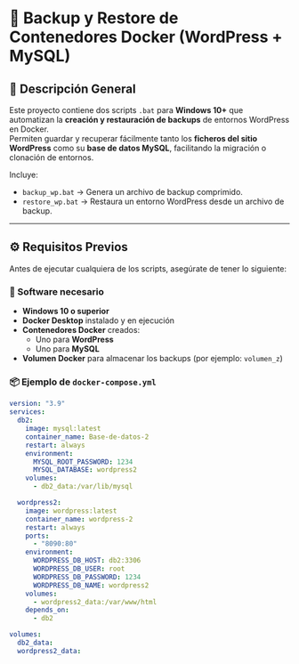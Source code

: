 # 🧾 Backup y Restore de Contenedores Docker (WordPress + MySQL)

## 📘 Descripción General

Este proyecto contiene dos scripts `.bat` para **Windows 10+** que automatizan la **creación y restauración de backups** de entornos WordPress en Docker.  
Permiten guardar y recuperar fácilmente tanto los **ficheros del sitio WordPress** como su **base de datos MySQL**, facilitando la migración o clonación de entornos.

Incluye:

- `backup_wp.bat` → Genera un archivo de backup comprimido.
- `restore_wp.bat` → Restaura un entorno WordPress desde un archivo de backup.

---

## ⚙️ Requisitos Previos

Antes de ejecutar cualquiera de los scripts, asegúrate de tener lo siguiente:

### 🧱 Software necesario

- **Windows 10 o superior**
- **Docker Desktop** instalado y en ejecución
- **Contenedores Docker** creados:
  - Uno para **WordPress**
  - Uno para **MySQL**
- **Volumen Docker** para almacenar los backups (por ejemplo: `volumen_z`)

### 📦 Ejemplo de `docker-compose.yml`

```yaml
version: "3.9"
services:
  db2:
    image: mysql:latest
    container_name: Base-de-datos-2
    restart: always
    environment:
      MYSQL_ROOT_PASSWORD: 1234
      MYSQL_DATABASE: wordpress2
    volumes:
      - db2_data:/var/lib/mysql

  wordpress2:
    image: wordpress:latest
    container_name: wordpress-2
    restart: always
    ports:
      - "8090:80"
    environment:
      WORDPRESS_DB_HOST: db2:3306
      WORDPRESS_DB_USER: root
      WORDPRESS_DB_PASSWORD: 1234
      WORDPRESS_DB_NAME: wordpress2
    volumes:
      - wordpress2_data:/var/www/html
    depends_on:
      - db2

volumes:
  db2_data:
  wordpress2_data:
```
